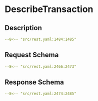 # DescribeTransaction

## Description

```yaml
--8<-- "src/rest.yaml:1484:1485"
```

## Request Schema

```yaml
--8<-- "src/rest.yaml:2466:2473"
```
## Response Schema

```yaml
--8<-- "src/rest.yaml:2474:2485"
```
